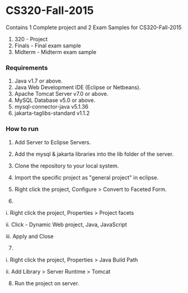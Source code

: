# CS320-Fall-2015

Contains 1 Complete project and 2 Exam Samples for CS320-Fall-2015

1. 320 - Project
2. Finals - Final exam sample
3. Midterm - Midterm exam sample

### Requirements
1. Java v1.7 or above.
2. Java Web  Development IDE (Eclipse or Netbeans).
3. Apache Tomcat Server v7.0 or above.
4. MySQL Database v5.0 or above.
5. mysql-connector-java v5.1.36
6. jakarta-taglibs-standard v1.1.2

### How to run

1. Add Server to Eclipse Servers.

2. Add the mysql & jakarta libraries into the lib folder of the server.

3. Clone the repository to your local system.

4. Import the specific project as "general project" in eclipse.

5. Right click the project, Configure > Convert to Faceted Form.

6. 
  i. Right click the project, Properties > Project facets
  
  ii. Click - Dynamic Web project, Java, JavaScript
  
  iii. Apply and Close
  
         
7. 

  i. Right click the project, Properties > Java Build Path
  
  ii. Add Library > Server Runtime > Tomcat
  
         
8. Run the project on server.
